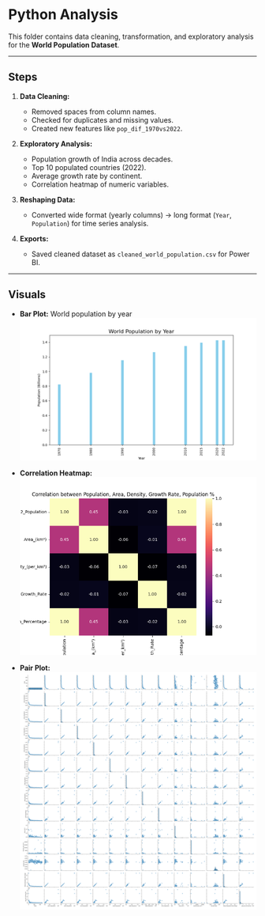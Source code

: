 # Python Analysis

This folder contains data cleaning, transformation, and exploratory analysis for the **World Population Dataset**.

---

## Steps
1. **Data Cleaning:**
   - Removed spaces from column names.
   - Checked for duplicates and missing values.
   - Created new features like `pop_dif_1970vs2022`.

2. **Exploratory Analysis:**
   - Population growth of India across decades.
   - Top 10 populated countries (2022).
   - Average growth rate by continent.
   - Correlation heatmap of numeric variables.

3. **Reshaping Data:**
   - Converted wide format (yearly columns) → long format (`Year`, `Population`) for time series analysis.

4. **Exports:**
   - Saved cleaned dataset as `cleaned_world_population.csv` for Power BI.

---

## Visuals
- **Bar Plot:** World population by year  
  ![Bar Plot](bar_plot.png)

- **Correlation Heatmap:**  
  ![Heatmap](heatmap.png)

- **Pair Plot:**  
  ![Pair Plot](pair_plot.png)
